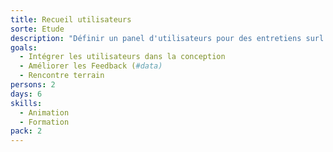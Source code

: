 ```yaml
---
title: Recueil utilisateurs
sorte: Etude
description: "Définir un panel d'utilisateurs pour des entretiens surl'usage des services."
goals:
  - Intégrer les utilisateurs dans la conception
  - Améliorer les Feedback (#data)
  - Rencontre terrain
persons: 2
days: 6
skills:
  - Animation
  - Formation
pack: 2
---
```


